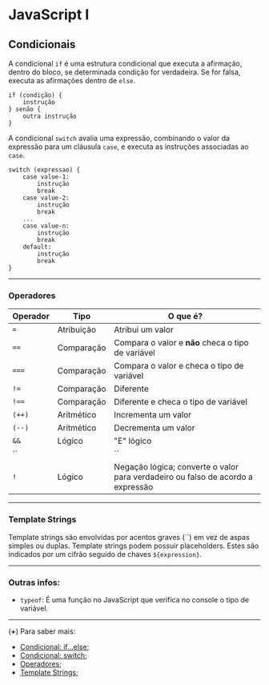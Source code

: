 # JavaScript I

## Condicionais

A condicional `if`  é uma estrutura condicional que executa a afirmação, dentro do bloco, se determinada condição for verdadeira. Se for falsa, executa as afirmações dentro de `else`.

```
if (condição) {
    instrução
} senão {
    outra instrução
}
```

A condicional `switch` avalia uma expressão, combinando o valor da expressão para um cláusula `case`, e executa as instruções associadas ao `case`.


```
switch (expressao) {
    case value-1: 
        instrução
        break
    case value-2: 
        instrução
        break
    ...
    case value-n:
        instrução
        break
    default:
        instrução
        break
}
```

-----

### Operadores

Operador | Tipo | O que é?
-----|-----|-----
``=`` | Atribuição | Atribui um valor
``==`` | Comparação | Compara o valor e **não** checa o tipo de variável
``===`` | Comparação | Compara o valor e checa o tipo de variável
``!=`` | Comparação | Diferente
``!==`` | Comparação | Diferente e checa o tipo de variável
``(++)`` | Aritmético | Incrementa um valor
``(--)`` | Aritmético | Decrementa um valor
``&&``| Lógico | "E" lógico
``||`` | Lógico | "OU" lógico
``!`` |  Lógico | Negação lógica; converte o valor para verdadeiro ou falso de acordo a expressão

-----

### Template Strings
Template strings são envolvidas por acentos graves (``) em vez de aspas simples ou duplas. Template strings podem possuir placeholders. Estes são indicados por um cifrão seguido de chaves `${expression}`.

-----

### Outras infos: 
- ``typeof``: É uma função no JavaScript que verifica no console o tipo de variável.

-----

(**+**) Para saber mais: 
- [Condicional: if...else](https://developer.mozilla.org/pt-BR/docs/Web/JavaScript/Reference/Statements/if...else);
- [Condicional: switch](https://developer.mozilla.org/pt-BR/docs/Web/JavaScript/Reference/Statements/switch);
- [Operadores](https://developer.mo.zilla.org/pt-BR/docs/Web/JavaScript/Guide/Expressions_and_operators); 
- [Template Strings](https://developer.mozilla.org/pt-BR/docs/Web/JavaScript/Reference/template_strings);